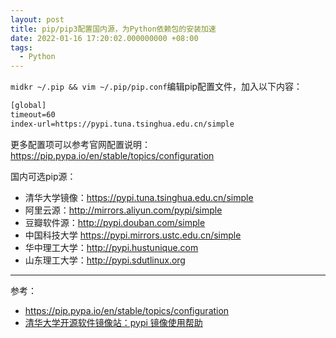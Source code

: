 ```yaml
---
layout: post
title: pip/pip3配置国内源，为Python依赖包的安装加速
date: 2022-01-16 17:20:02.000000000 +08:00
tags: 
  - Python
---
```


`midkr ~/.pip && vim ~/.pip/pip.conf`编辑pip配置文件，加入以下内容：

```txt
[global]
timeout=60
index-url=https://pypi.tuna.tsinghua.edu.cn/simple
```
更多配置项可以参考官网配置说明：<a href="https://pip.pypa.io/en/stable/topics/configuration" target="_blank">https://pip.pypa.io/en/stable/topics/configuration</a>

国内可选pip源：

- 清华大学镜像：<a href="https://pypi.tuna.tsinghua.edu.cn/simple" target="_blank">https://pypi.tuna.tsinghua.edu.cn/simple</a>
- 阿里云源：<a href="http://mirrors.aliyun.com/pypi/simple" target="_blank">http://mirrors.aliyun.com/pypi/simple</a>
- 豆瓣软件源：<a href="http://pypi.douban.com/simple" target="blank">http://pypi.douban.com/simple<a/>
- 中国科技大学 <a href="https://pypi.mirrors.ustc.edu.cn/simple" target="_blank">https://pypi.mirrors.ustc.edu.cn/simple</a>
- 华中理工大学：<a href="http://pypi.hustunique.com" target="_blank">http://pypi.hustunique.com</a>
- 山东理工大学：<a href="http://pypi.sdutlinux.org" target="_blank">http://pypi.sdutlinux.org</a>

<hr />

参考：
- <a href="https://pip.pypa.io/en/stable/topics/configuration" target="_blank">https://pip.pypa.io/en/stable/topics/configuration</a>
- <a href="https://mirrors.tuna.tsinghua.edu.cn/help/pypi/" target="_blank">清华大学开源软件镜像站：pypi 镜像使用帮助</a>





